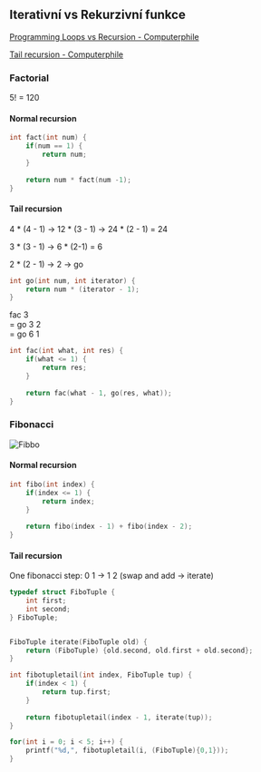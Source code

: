 ## Iterativní vs Rekurzivní funkce

[Programming Loops vs Recursion - Computerphile](https://youtu.be/HXNhEYqFo0o?si=ORGNZPw1LE_N7M7W)

[Tail recursion - Computerphile](https://youtu.be/_JtPhF8MshA?si=SQxuLJ5lCt8WNb1M)


### Factorial

5! = 120

#### Normal recursion

```c
int fact(int num) {
    if(num == 1) {
        return num;
    }
    
    return num * fact(num -1);
}
```

#### Tail recursion

4 * (4 - 1) -> 12 * (3 - 1) -> 24 * (2 - 1) = 24

3 * (3 - 1) -> 6 * (2-1) = 6

2 * (2 - 1) -> 2 -> go

```c
int go(int num, int iterator) {
    return num * (iterator - 1);
}
```

fac 3 \
= go 3 2\
= go 6 1

```c
int fac(int what, int res) {
    if(what <= 1) {
        return res;
    }
    
    return fac(what - 1, go(res, what));
}
```


### Fibonacci

![Fibbo](https://upload.wikimedia.org/wikipedia/commons/thumb/1/15/Fibonacci_Squares.svg/1920px-Fibonacci_Squares.svg.png)

#### Normal recursion

```c
int fibo(int index) {
    if(index <= 1) {
        return index;
    }
    
    return fibo(index - 1) + fibo(index - 2);
}
```

#### Tail recursion

One fibonacci step: 0 1 -> 1 2 (swap and add -> iterate)

```c
typedef struct FiboTuple {
    int first;
    int second;
} FiboTuple;


FiboTuple iterate(FiboTuple old) {
    return (FiboTuple) {old.second, old.first + old.second};
}

int fibotupletail(int index, FiboTuple tup) {
    if(index < 1) {
        return tup.first;
    }
    
    return fibotupletail(index - 1, iterate(tup));
}

for(int i = 0; i < 5; i++) {
    printf("%d,", fibotupletail(i, (FiboTuple){0,1}));    
}
```



